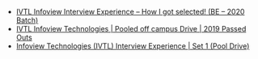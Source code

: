  - [IVTL Infoview Interview Experience – How I got selected! (BE – 2020 Batch)](https://www.geeksforgeeks.org/ivtl-infoview-interview-experience-how-i-got-selected-be-2020-batch/)
- [IVTL Infoview Technologies | Pooled off campus Drive | 2019 Passed Outs](https://www.geeksforgeeks.org/ivtl-infoview-technologies-pooled-off-campus-drive-2019-passed-outs/)
- [Infoview Technologies (IVTL) Interview Experience | Set 1 (Pool Drive)](https://www.geeksforgeeks.org/infoview-technologies-ivtl-interview-experience-set-1-pool-drive/)